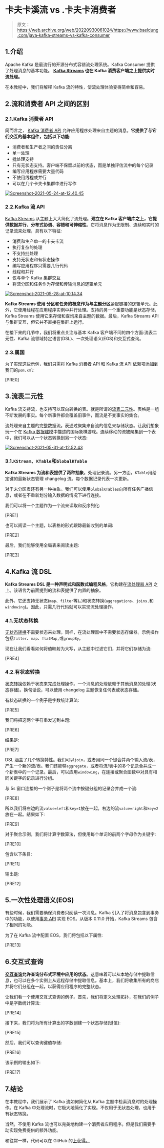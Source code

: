 # 卡夫卡溪流 vs .卡夫卡消费者

> 原文：<https://web.archive.org/web/20220930061024/https://www.baeldung.com/java-kafka-streams-vs-kafka-consumer>

## 1.介绍

Apache Kafka 是最流行的开源分布式容错流处理系统。Kafka Consumer 提供了处理消息的基本功能。 **[Kafka Streams](/web/20221221193728/https://www.baeldung.com/java-kafka-streams) 也在 Kafka 消费客户端之上提供实时流处理。**

在本教程中，我们将解释 Kafka 流的特性，使流处理体验变得简单和容易。

## 2.流和消费者 API 之间的区别

### 2.1.Kafka 消费者 API

简而言之， [Kafka 消费者 API](https://web.archive.org/web/20221221193728/https://kafka.apache.org/documentation/#consumerapi) 允许应用程序处理来自主题的消息。**它提供了与它们交互的基本组件，包括以下功能**:

*   消费者和生产者之间的责任分离
*   单一处理
*   批处理支持
*   只有无状态支持。客户端不保留以前的状态，而是单独评估流中的每个记录
*   编写应用程序需要大量代码
*   不使用线程或并行
*   可以在几个卡夫卡集群中进行写作

[![Screenshot-2021-05-24-at-12.40.45](img/7261bb2b30a12de10affe91c3e6671c4.png)](/web/20221221193728/https://www.baeldung.com/wp-content/uploads/2021/06/Screenshot-2021-05-24-at-12.40.45.png)

### 2.2.Kafka 流 API

[Kafka Streams](https://web.archive.org/web/20221221193728/https://kafka.apache.org/10/documentation/streams/architecture) 从主题上大大简化了流处理。**建立在 Kafka 客户端库之上，它提供数据并行、分布式协调、容错和可伸缩性**。它将消息作为无限制、连续和实时的记录流来处理，具有以下特征:

*   消费和生产单一的卡夫卡流
*   执行复杂的处理
*   不支持批处理
*   支持无状态和有状态操作
*   编写应用程序只需要几行代码
*   线程和并行
*   仅与单个 Kafka 集群交互
*   将流分区和任务作为存储和传输消息的逻辑单元

[![Screenshot-2021-05-28-at-10.14.34](img/0ebb17d06350c6fc7d7dc6b3c4507dbe.png)](/web/20221221193728/https://www.baeldung.com/wp-content/uploads/2021/06/Screenshot-2021-05-28-at-10.14.34.png)

**Kafka Streams 使用** **分区和任务的概念作为与主题分区**紧密链接的逻辑单元。此外，它使用线程在应用程序实例中并行处理。支持的另一个重要功能是状态存储，Kafka Streams 使用它来存储和查询来自主题的数据。最后，Kafka Streams API 与集群交互，但它并不直接在集群上运行。

在接下来的几节中，我们将重点关注与基本 Kafka 客户端不同的四个方面:流表二元性、Kafka 流领域特定语言(DSL)、一次处理语义(EOS)和交互式查询。

### 2.3.属国

为了实现这些示例，我们只需将 [Kafka 消费者 API](https://web.archive.org/web/20221221193728/https://search.maven.org/classic/#search%7Cgav%7C1%7Cg%3A%22org.apache.kafka%22%20AND%20a%3A%22kafka-clients%22) 和 [Kafka 流 API](https://web.archive.org/web/20221221193728/https://search.maven.org/classic/#search%7Cgav%7C1%7Cg%3A%22org.apache.kafka%22%20AND%20a%3A%22kafka-streams%22) 依赖项添加到我们的`pom.xml`:

[PRE0]

## 3.流表二元性

Kafka 流支持流，也支持可以双向转换的表。就是所谓的[流表二元性](https://web.archive.org/web/20221221193728/https://www.confluent.io/blog/kafka-streams-tables-part-1-event-streaming/#stream-table-duality)。表格是一组不断发展的事实。每个新事件都会覆盖旧事件，而流是不变事实的集合。

流处理来自主题的完整数据流。表通过聚集来自流的信息来存储状态。让我们想象玩一个在 [Kafka 数据建模](/web/20221221193728/https://www.baeldung.com/apache-kafka-data-modeling#event-basics)中描述的国际象棋游戏。连续移动的流被聚集到一个表中，我们可以从一个状态转换到另一个状态:

[![Screenshot-2021-05-31-at-12.52.43](img/4a4d548b4efdaed4a37dd8e026307f3f.png)](/web/20221221193728/https://www.baeldung.com/wp-content/uploads/2021/06/Screenshot-2021-05-31-at-12.52.43.png)

### 3.1.`KStream`、`KTable`和`GlobalKTable`

**Kafka Streams 为流和表提供了两种抽象**。处理记录流。另一方面，`KTable`用给定键的最新状态管理 changelog 流。每个数据记录代表一次更新。

对于未分区表还有另一种抽象。我们可以使用`GlobalKTables`向所有任务广播信息，或者在不重新划分输入数据的情况下进行连接。

我们可以将一个主题作为一个流来读取和反序列化:

[PRE1]

也可以阅读一个主题，以表格的形式跟踪最新收到的单词:

[PRE2]

最后，我们能够使用全局表来阅读主题:

[PRE3]

## 4.Kafka 流 DSL

**Kafka Streams DSL 是一种声明式和函数式编程风格**。它构建在[流处理器 API](https://web.archive.org/web/20221221193728/https://kafka.apache.org/documentation/streams/developer-guide/processor-api.html) 之上。该语言为前面提到的流和表提供了内置的抽象。

此外，它还支持无状态(`map`、`filter`等)。)和状态转换(`aggregations`、`joins,`和`windowing`)。因此，只需几行代码就可以实现流处理操作。

### 4.1.无状态转换

[无状态转换](https://web.archive.org/web/20221221193728/https://kafka.apache.org/documentation/streams/developer-guide/dsl-api.html#stateless-transformations)不需要状态来处理。同样，在流处理器中不需要状态存储器。示例操作包括`filter`、`map`、`flatMap,`或`groupBy`。

现在让我们看看如何将值映射为大写，从主题中过滤它们，并将它们存储为流:

[PRE4]

### 4.2.有状态转换

[状态转换](https://web.archive.org/web/20221221193728/https://kafka.apache.org/documentation/streams/developer-guide/dsl-api.html#stateful-transformations)依赖于状态来完成处理操作。一个消息的处理依赖于其他消息的处理(状态存储)。换句话说，可以使用 changelog 主题恢复任何表或状态存储。

有状态转换的一个例子是字数统计算法:

[PRE5]

我们将把这两个字符串发送到主题:

[PRE6]

结果是:

[PRE7]

DSL 涵盖了几个转换特性。我们可以`join`，或者用同一个键合并两个输入流/表，产生一个新的流/表。我们还能够`aggregate`，或者将流/表中的多个记录合并成一个新表中的一个记录。最后，可以应用`windowing`，在连接或聚合函数中对具有相同关键字的记录进行分组。

与 5s 窗口连接的一个例子是将两个流中按键分组的记录合并成一个流:

[PRE8]

所以我们将左边的流`value=left`和`key=1`放在一起，右边的流`value=right`和`key=2`放在一起。结果如下:

[PRE9]

对于聚合示例，我们将计算字数算法，但使用每个单词的前两个字母作为关键字:

[PRE10]

包含以下条目:

[PRE11]

输出是:

[PRE12]

## 5.一次性处理语义(EOS)

有些时候，我们需要确保消费者只阅读一次消息。Kafka 引入了将消息包含到事务中的功能，以使用[事务 API](/web/20221221193728/https://www.baeldung.com/kafka-exactly-once) 实现 EOS。从版本 0.11.0 开始，Kafka Streams 包含了相同的功能。

为了在 Kafka 流中配置 EOS，我们将包括以下属性:

[PRE13]

## 6.交互式查询

**[交互查询](https://web.archive.org/web/20221221193728/https://kafka.apache.org/documentation/streams/developer-guide/interactive-queries.html)允许查询分布式环境中应用的状态**。这意味着可以从本地存储中提取信息，也可以在多个实例上从远程存储中提取信息。基本上，我们将收集所有的商店并将它们分组在一起，以获得应用程序的完整状态。

让我们看一个使用交互式查询的例子。首先，我们将定义处理拓扑，在我们的例子中是字数统计算法:

[PRE14]

接下来，我们将为所有计算出的字数创建一个状态存储(键值):

[PRE15]

然后，我们可以查询键值存储:

[PRE16]

该示例的输出如下:

[PRE17]

## 7.结论

在本教程中，我们展示了 Kafka 流如何简化从 Kafka 主题中检索消息时的处理操作。在 Kafka 中处理流时，它极大地简化了实现。不仅用于无状态处理，也用于有状态转换。

当然，不使用 Kafka 流也可以完美地构建一个消费者应用程序。但是我们需要手动实现免费提供的额外功能。

和往常一样，代码可以在 GitHub 的[上获得。](https://web.archive.org/web/20221221193728/https://github.com/eugenp/tutorials/tree/master/apache-kafka)